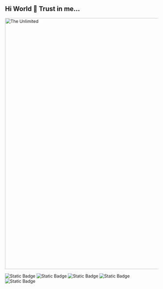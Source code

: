## Hi World 👋 Trust in me...

<img src="https://github.com/Art21042147/Art21042147/blob/main/kaas.gif" alt="The Unlimited" width="830">

![Static Badge](https://img.shields.io/badge/py-python-blue?logo=python&logoColor=blue&labelColor=yellow)
![Static Badge](https://img.shields.io/badge/FastAPI-passing?logo=fastapi&logoColor=%23009999%09&labelColor=%23FFFFFF&color=%23009999%09)
![Static Badge](https://img.shields.io/badge/django-passing?logo=django&logoColor=%2300501E&labelColor=%23FFFFFF&color=%2300501E&cacheSeconds=%2300501E
)
![Static Badge](https://img.shields.io/badge/Flask-passing?logo=flask&logoColor=%2300501E&labelColor=%23FFFFFF&color=%23175871&cacheSeconds=%23175871)
![Static Badge](https://img.shields.io/badge/Alchemy-passing?style=flat&label=SQL&labelColor=whight&color=%23BF3030)




